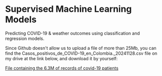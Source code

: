 # Supervised Machine Learning Models
Predicting COVID-19  &amp; weather outcomes using classification and regression models.

Since Github doesn't allow us to upload a file of more than 25Mb, you can find the Casos_positivos_de_COVID-19_en_Colombia._20241128.csv file on my drive at the link below, and download it by yourself:

[File containing the 6.3M of records of covid-19 patients](https://drive.google.com/file/d/1_ntt-tGcOUEP9czC3FnAfa7gkljisaBx/view?usp=sharing)
